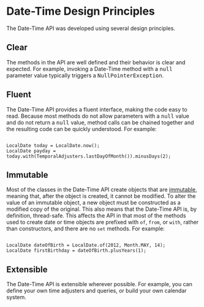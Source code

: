 
# Date-Time Design Principles


The Date-Time API was developed using several design principles.

## Clear


The methods in the API are well defined and their behavior is clear and expected. For example, invoking a Date-Time method with a <tt>null</tt> parameter value typically triggers a <tt>NullPointerException</tt>.

## Fluent


The Date-Time API provides a fluent interface, making the code easy to read. Because most methods do not allow parameters with a <tt>null</tt> value and do not return a <tt>null</tt> value, method calls can be chained together and the resulting code can be quickly understood. For example:

```

LocalDate today = LocalDate.now();
LocalDate payday = today.with(TemporalAdjusters.lastDayOfMonth()).minusDays(2);

```

## Immutable


Most of the classes in the Date-Time API create objects that are
[immutable](../../essential/concurrency/immutable.html), meaning that, after the object is created, it cannot be modified. To alter the value of an immutable object, a new object must be constructed as a modified copy of the original. This also means that the Date-Time API is, by definition, thread-safe. This affects the API in that most of the methods used to create date or time objects are prefixed with `of`, `from`, or `with`, rather than constructors, and there are no `set` methods. For example:

```

LocalDate dateOfBirth = LocalDate.of(2012, Month.MAY, 14);
LocalDate firstBirthday = dateOfBirth.plusYears(1);

```

## Extensible


The Date-Time API is extensible wherever possible. For example, you can define your own time adjusters and queries, or build your own calendar system.
